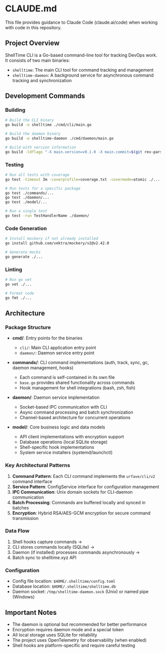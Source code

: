 # CLAUDE.md

This file provides guidance to Claude Code (claude.ai/code) when working with code in this repository.

## Project Overview

ShellTime CLI is a Go-based command-line tool for tracking DevOps work. It consists of two main binaries:
- `shelltime`: The main CLI tool for command tracking and management
- `shelltime-daemon`: A background service for asynchronous command tracking and synchronization

## Development Commands

### Building
```bash
# Build the CLI binary
go build -o shelltime ./cmd/cli/main.go

# Build the daemon binary
go build -o shelltime-daemon ./cmd/daemon/main.go

# Build with version information
go build -ldflags "-X main.version=v0.1.0 -X main.commit=$(git rev-parse HEAD) -X main.date=$(date -u +%Y-%m-%d)" -o shelltime ./cmd/cli/main.go
```

### Testing
```bash
# Run all tests with coverage
go test -timeout 3m -coverprofile=coverage.txt -covermode=atomic ./...

# Run tests for a specific package
go test ./commands/...
go test ./daemon/...
go test ./model/...

# Run a single test
go test -run TestHandlerName ./daemon/
```

### Code Generation
```bash
# Install mockery if not already installed
go install github.com/vektra/mockery/v2@v2.42.0

# Generate mocks
go generate ./...
```

### Linting
```bash
# Run go vet
go vet ./...

# Format code
go fmt ./...
```

## Architecture

### Package Structure
- **cmd/**: Entry points for the binaries
  - `cli/`: Main CLI application entry point
  - `daemon/`: Daemon service entry point

- **commands/**: CLI command implementations (auth, track, sync, gc, daemon management, hooks)
  - Each command is self-contained in its own file
  - `base.go` provides shared functionality across commands
  - Hook management for shell integrations (bash, zsh, fish)

- **daemon/**: Daemon service implementation
  - Socket-based IPC communication with CLI
  - Async command processing and batch synchronization
  - Channel-based architecture for concurrent operations

- **model/**: Core business logic and data models
  - API client implementations with encryption support
  - Database operations (local SQLite storage)
  - Shell-specific hook implementations
  - System service installers (systemd/launchctl)

### Key Architectural Patterns

1. **Command Pattern**: Each CLI command implements the `urfave/cli/v2` command interface
2. **Service Pattern**: ConfigService interface for configuration management
3. **IPC Communication**: Unix domain sockets for CLI-daemon communication
4. **Batch Processing**: Commands are buffered locally and synced in batches
5. **Encryption**: Hybrid RSA/AES-GCM encryption for secure command transmission

### Data Flow
1. Shell hooks capture commands → 
2. CLI stores commands locally (SQLite) → 
3. Daemon (if installed) processes commands asynchronously → 
4. Batch sync to shelltime.xyz API

### Configuration
- Config file location: `$HOME/.shelltime/config.toml`
- Database location: `$HOME/.shelltime/shelltime.db`
- Daemon socket: `/tmp/shelltime-daemon.sock` (Unix) or named pipe (Windows)

## Important Notes

- The daemon is optional but recommended for better performance
- Encryption requires daemon mode and a special token
- All local storage uses SQLite for reliability
- The project uses OpenTelemetry for observability (when enabled)
- Shell hooks are platform-specific and require careful testing